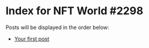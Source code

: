 # Index for NFT World #2298
Posts will be displayed in the order below:

- [Your first post](./001-first.md)

